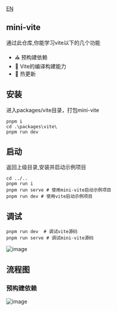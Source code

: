 [EN](README_EN.md)
## mini-vite
通过此仓库,你能学习vite以下的几个功能
- ⛪ 预构建依赖
- 🌈 Vite的编译构建能力
- 🌻 热更新

## 安装
进入packages/vite目录，打包mini-vite
```shell
pnpm i 
cd .\packages\vite\
pnpm run dev
```
## 启动
返回上级目录,安装并启动示例项目
````shell
cd ../..
pnpm run i
pnpm run serve # 使用mini-vite启动示例项目
pnpm run dev # 使用vite启动示例项目
````

## 调试
````shell
pnpm run dev  # 调试vite源码
pnpm run serve # 调试mini-vite源码
````
![image](https://github.com/lyk990/mini-vite/assets/83712416/15bb9617-0b2e-42c7-8dcd-ee9d8001c23c)

## 流程图
### 预构建依赖
![image](https://github.com/lyk990/mini-vite/assets/83712416/247125f6-655e-42dd-88aa-96eeae564998)
